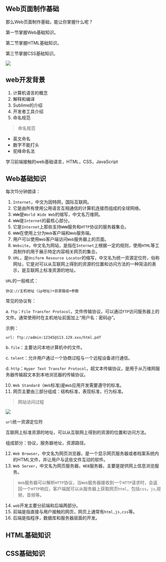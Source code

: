 ## Web页面制作基础

那么Web页面制作基础，能让你掌握什么呢？

第一节掌握Web基础知识。

第二节掌握HTML基础知识。

第三节掌握CSS基础知识。

![](https://cdn.jsdelivr.net/gh/webVueBlog/dadapic/img/QQ截图20200324210808.png)

## web开发背景

1. 计算机语言的概念
2. 解释和编译
3. Sublime的介绍
4. 开发者工具介绍
5. 命名规范

> 命名规范

- 英文命名
- 数字不能打头
- 驼峰命名法

学习前端接触的web基础语言，HTML，CSS，JavaScript

## Web基础知识

每次15分钟朗读：

1. `Internet`，中文为因特网，国际互联网。
2. 它是由所有使用公用语言互相通信的计算机连接而组成的全球网络。
3. `WWW`是`World Wide Web`的缩写，中文名万维网。
4. `WWW`是`Internet`的最核心部分。
5. 它是`Internet`上那些支持`WWW`服务和`HTTP`协议的服务器集合。
6. `WWW`在使用上分为`Web`客户端和`Web`服务端。
7. 用户可以使用`Web`客户端访问`Web`服务器上的页面。
8. `Website`，中文名为网站，是指在`Internet`上根据一定的规则，使用`HTML`等工具制作的用于展示特定内容相关网页的集合。
9. `URL`，是`Uniform Resource Locator`的缩写，中文名为统一资源定位符，俗称网址，它是对可以从互联网上得到的资源的位置和访问方法的一种简洁的表示，是互联网上标准资源的地址。

`URL`的一般格式：

    协议://主机地址（ip地址)+目录路径+参数

常见的协议有：

a. `ftp`：`File Transfer Protocol`，文件传输协议，可以通过`FTP`访问服务器上的文件。通常使用时在主机地址前面加上“用户名：密码@”。

示例：

    url: ftp://admin:12345@113.129.xxx/html.pdf

b. `file`：主要访问本地计算机中的文件。

c. `telent`：允许用户通过一个协商过程与一个远程设备进行通信。

d. `http`：`Hyper Text Transfer Protocol`，超文本传输协议，是用于从万维网服务器传输超文本到本地浏览器的传输协议。

10. `Web Standard`（`Web`标准)是`Web`应用开发需要遵守的标准。
11. 网页主要由三部分组成：结构标准，表现标准，行为标准。

> 网站访问过程

![](https://cdn.jsdelivr.net/gh/webVueBlog/dadapic/img/QQ截图20200324222150.png)

`url`统一资源定位符

互联网上标准资源的地址，可以从互联网上得到的资源的位置和访问方法。

组成部分：协议，服务器地址，资源路径。

12. `Web Browser`，中文名为网页浏览器，是一个显示网页服务器或者档案系统内的HTML文件，并让用户与这些文件互动的软件。
13. `Web Server`，中文名为网页服务器，`WEB`服务器，主要是提供网上信息浏览服务。

> `Web`服务器可以解析`HTTP`协议，当`Web`服务器接收到一个`HTTP`请求时，会返回一个`HTTP`响应，客户端就可以从服务器上获取网页`html`，包括`css`，`js`,视频，音频等。

14. `web`开发主要分前端和后端两部分。
15. 前端是指直接与用户接触的网页，网页上通常有`html,js,css`等。
16. 后端是指程序，数据库和服务器层面的开发。

## HTML基础知识

## CSS基础知识
